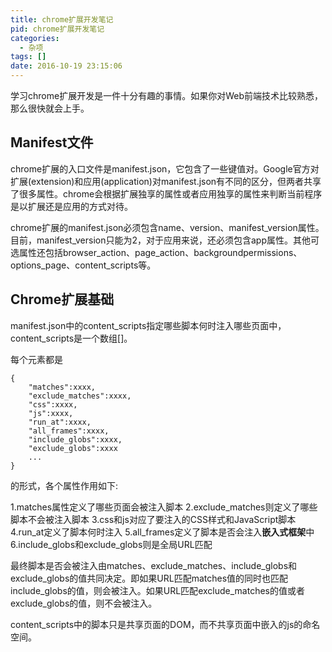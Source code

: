 ```yaml
---
title: chrome扩展开发笔记
pid: chrome扩展开发笔记
categories:
  - 杂项
tags: []
date: 2016-10-19 23:15:06
---
```

学习chrome扩展开发是一件十分有趣的事情。如果你对Web前端技术比较熟悉，那么很快就会上手。
<!-- more -->

## Manifest文件

chrome扩展的入口文件是<span class="ic">manifest.json</span>，它包含了一些键值对。Google官方对扩展(extension)和应用(application)对<span class="ic">manifest.json</span>有不同的区分，但两者共享了很多属性。chrome会根据扩展独享的属性或者应用独享的属性来判断当前程序是以扩展还是应用的方式对待。

chrome扩展的<span class="ic">manifest.json</span>必须包含<span class="ic">name</span>、<span class="ic">version</span>、<span class="ic">manifest_version</span>属性。目前，<span class="ic">manifest_version</span>只能为2，对于应用来说，还必须包含<span class="ic">app</span>属性。其他可选属性还包括<span class="ic">browser_action</span>、<span class="ic">page_action</span>、<span class="ic">background</span><span class="ic">permissions</span>、<span class="ic">options_page</span>、<span class="ic">content_scripts</span>等。

## Chrome扩展基础
<span class="ic">manifest.json</span>中的<span class="ic">content_scripts</span>指定哪些脚本何时注入哪些页面中，<span class="ic">content_scripts</span>是一个数组[]。

每个元素都是


    {
        "matches":xxxx,
        "exclude_matches":xxxx,
        "css":xxxx,
        "js":xxxx,
        "run_at":xxxx,
        "all_frames":xxxx,
        "include_globs":xxxx,
        "exclude_globs":xxxx
        ...
    }


的形式，各个属性作用如下:

1.<span class="ic">matches</span>属性定义了哪些页面会被注入脚本
2.<span class="ic">exclude_matches</span>则定义了哪些脚本不会被注入脚本
3.<span class="ic">css</span>和<span class="ic">js</span>对应了要注入的CSS样式和JavaScript脚本
4.<span class="ic">run_at</span>定义了脚本何时注入
5.<span class="ic">all_frames</span>定义了脚本是否会注入**嵌入式框架**中
6.<span class="ic">include_globs</span>和<span class="ic">exclude_globs</span>则是全局URL匹配

最终脚本是否会被注入由<span class="ic">matches</span>、<span class="ic">exclude_matches</span>、<span class="ic">include_globs</span>和<span class="ic">exclude_globs</span>的值共同决定。即如果URL匹配<span class="ic">matches</span>值的同时也匹配<span class="ic">include_globs</span>的值，则会被注入。如果URL匹配<span class="ic">exclude_matches</span>的值或者<span class="ic">exclude_globs</span>的值，则不会被注入。

<span class="ic">content_scripts</span>中的脚本只是共享页面的DOM，而不共享页面中嵌入的js的命名空间。